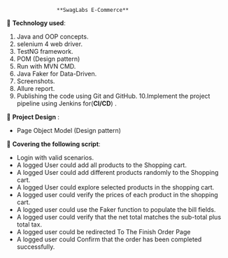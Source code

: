    
                    **SwagLabs E-Commerce**
🔵 **Technology used**:

1. Java and OOP concepts.
2. selenium 4 web driver.
3. TestNG framework.
4. POM (Design pattern)
5. Run with MVN CMD.
6. Java Faker for Data-Driven.
7. Screenshots.
8. Allure report.
9. Publishing the code using Git and GitHub.
10.Implement the project pipeline using Jenkins for(**CI/CD**) .

🔵 **Project Design** :
*   Page Object Model (Design pattern) 

🔵 **Covering the following script**:

*  Login with valid scenarios.
*  A logged User could add all products to the Shopping cart.
*  A logged User could add different products randomly to the Shopping cart.
*  A logged User could explore selected products in the shopping cart. 
*  A logged user could verify the prices of each product in the shopping cart.
*  A logged user could use the Faker function to populate the bill fields.
*  A logged user could verify that the net total matches the sub-total plus total tax.
*  A logged user could be redirected To The Finish Order Page
*  A logged user could Confirm that the order has been completed successfully.

  